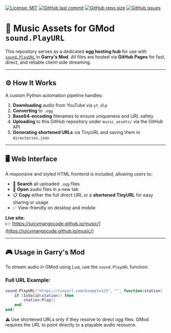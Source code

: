 [![License: MIT](https://img.shields.io/badge/License-MIT-green.svg)](LICENSE)
[![GitHub last commit](https://img.shields.io/github/last-commit/JuicyMangoCode/music)](https://github.com/JuicyMangoCode/music/commits/main)
[![GitHub repo size](https://img.shields.io/github/repo-size/JuicyMangoCode/music)](https://github.com/JuicyMangoCode/music)
[![GitHub issues](https://img.shields.io/github/issues/JuicyMangoCode/music)](https://github.com/JuicyMangoCode/music/issues)

# 🎵 Music Assets for GMod `sound.PlayURL`

This repository serves as a dedicated **ogg hosting hub** for use with [`sound.PlayURL`](https://wiki.facepunch.com/gmod/sound.PlayURL) in **Garry's Mod**. All files are hosted via **GitHub Pages** for fast, direct, and reliable client-side streaming.

---

## ⚙️ How It Works

A custom Python automation pipeline handles:

1. **Downloading** audio from YouTube via `yt_dlp`
2. **Converting** to `.ogg`
3. **Base64-encoding** filenames to ensure uniqueness and URL safety
4. **Uploading** to this GitHub repository under `music_assets/` via the GitHub API
5. **Generating shortened URLs** via TinyURL and saving them in `directories.json`

---

## 🖥️ Web Interface

A responsive and styled HTML frontend is included, allowing users to:

- 🔎 **Search** all uploaded `.ogg` files
- 🔗 **Open** audio files in a new tab
- 📋 **Copy** either the full direct URL or a **shortened TinyURL** for easy sharing or usage
- ✅ View-friendly on desktop and mobile

**Live site:**  
👉 [https://juicymangocode.github.io/music/](https://juicymangocode.github.io/music/)

---

## 🎮 Usage in Garry's Mod

To stream audio in GMod using Lua, use the `sound.PlayURL` function:

### Full URL Example:
```lua
sound.PlayURL("https://tinyurl.com/example123", "", function(station)
    if (IsValid(station)) then
        station:Play()
    end
end)
```
⚠️ Use shortened URLs only if they resolve to direct ogg files. GMod requires the URL to point directly to a playable audio resource.

